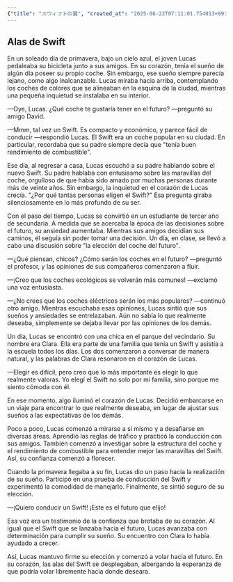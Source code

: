 ```yaml
---
{"title": "スウィフトの翼", "created_at": "2025-06-22T07:11:01.754013+09:00"}
---
```


## Alas de Swift

En un soleado día de primavera, bajo un cielo azul, el joven Lucas pedaleaba su bicicleta junto a sus amigos. En su corazón, tenía el sueño de algún día poseer su propio coche. Sin embargo, ese sueño siempre parecía lejano, como algo inalcanzable. Lucas miraba hacia arriba, contemplando los coches de colores que se alineaban en la esquina de la ciudad, mientras una pequeña inquietud se instalaba en su interior.

—Oye, Lucas. ¿Qué coche te gustaría tener en el futuro? —preguntó su amigo David.

—Mmm, tal vez un Swift. Es compacto y económico, y parece fácil de conducir —respondió Lucas. El Swift era un coche popular en su ciudad. En particular, recordaba que su padre siempre decía que "tenía buen rendimiento de combustible".

Ese día, al regresar a casa, Lucas escuchó a su padre hablando sobre el nuevo Swift. Su padre hablaba con entusiasmo sobre las maravillas del coche, orgulloso de que había sido amado por muchas personas durante más de veinte años. Sin embargo, la inquietud en el corazón de Lucas crecía. "¿Por qué tantas personas eligen el Swift?" Esa pregunta giraba silenciosamente en lo más profundo de su ser.

Con el paso del tiempo, Lucas se convirtió en un estudiante de tercer año de secundaria. A medida que se acercaba la época de las decisiones sobre el futuro, su ansiedad aumentaba. Mientras sus amigos decidían sus caminos, él seguía sin poder tomar una decisión. Un día, en clase, se llevó a cabo una discusión sobre "la elección del coche del futuro".

—¿Qué piensan, chicos? ¿Cómo serán los coches en el futuro? —preguntó el profesor, y las opiniones de sus compañeros comenzaron a fluir.

—¡Creo que los coches ecológicos se volverán más comunes! —exclamó una voz entusiasta.

—¿No crees que los coches eléctricos serán los más populares? —continuó otro amigo. Mientras escuchaba esas opiniones, Lucas sintió que sus sueños y ansiedades se entrelazaban. Aún no sabía lo que realmente deseaba, simplemente se dejaba llevar por las opiniones de los demás.

Un día, Lucas se encontró con una chica en el parque del vecindario. Su nombre era Clara. Ella era parte de una familia que tenía un Swift y asistía a la escuela todos los días. Los dos comenzaron a conversar de manera natural, y las palabras de Clara resonaron en el corazón de Lucas.

—Elegir es difícil, pero creo que lo más importante es elegir lo que realmente valoras. Yo elegí el Swift no solo por mi familia, sino porque me siento cómoda con él.

En ese momento, algo iluminó el corazón de Lucas. Decidió embarcarse en un viaje para encontrar lo que realmente deseaba, en lugar de ajustar sus sueños a las expectativas de los demás.

Poco a poco, Lucas comenzó a mirarse a sí mismo y a desafiarse en diversas áreas. Aprendió las reglas de tráfico y practicó la conducción con sus amigos. También comenzó a investigar sobre la estructura del coche y el rendimiento de combustible para entender mejor las maravillas del Swift. Así, su confianza comenzó a florecer.

Cuando la primavera llegaba a su fin, Lucas dio un paso hacia la realización de su sueño. Participó en una prueba de conducción del Swift y experimentó la comodidad de manejarlo. Finalmente, se sintió seguro de su elección.

—¡Quiero conducir un Swift! ¡Este es el futuro que elijo! 

Esa voz era un testimonio de la confianza que brotaba de su corazón. Al igual que el Swift que se lanzaba hacia el futuro, Lucas avanzaba con determinación para cumplir su sueño. Su encuentro con Clara lo había ayudado a crecer.

Así, Lucas mantuvo firme su elección y comenzó a volar hacia el futuro. En su corazón, las alas del Swift se desplegaban, albergando la esperanza de que podría volar libremente hacia donde deseara.
